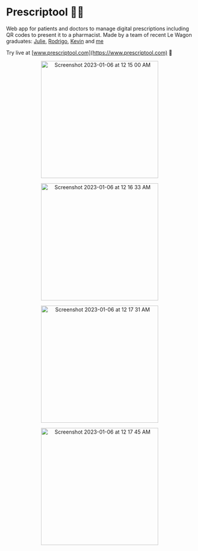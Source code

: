 # Prescriptool 👩‍⚕️

Web app for patients and doctors to manage digital prescriptions including QR codes to present it to a pharmacist. Made by a team of recent Le Wagon graduates: [Julie](https://github.com/djulai), [Rodrigo](https://github.com/rasb140), [Kevin](https://github.com/kevinGandolfi) and [me](https://github.com/33clouds) 

Try live at [www.prescriptool.com](https://www.prescriptool.com) 🥰

<p align="center">
<img width="316" alt="Screenshot 2023-01-06 at 12 15 00 AM" src="https://user-images.githubusercontent.com/74992188/210898176-31efd0e7-dfe4-4d06-a7cc-7c71ea42b004.png">
</p>

<p align="center">
<img width="316" alt="Screenshot 2023-01-06 at 12 16 33 AM" src="https://user-images.githubusercontent.com/74992188/210898420-b62d4b00-f9a8-4626-82ed-ce2536ee8f94.png">
</p>

<p align="center">
<img width="316" alt="Screenshot 2023-01-06 at 12 17 31 AM" src="https://user-images.githubusercontent.com/74992188/210898425-7340cdb9-3642-4990-9d18-c54e3fabcad3.png">
</p>

<p align="center">
<img width="316" alt="Screenshot 2023-01-06 at 12 17 45 AM" src="https://user-images.githubusercontent.com/74992188/210898429-dc607ef6-6b48-4814-8ecf-f3e4cc35864c.png">
</p>
